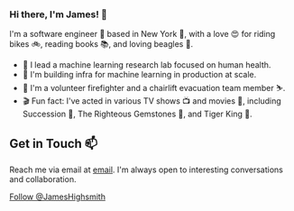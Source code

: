 ### Hi there, I'm James! 👋

I'm a software engineer 👾 based in New York 🗽, with a love 😍 for riding bikes 🚲, reading books 📚, and loving beagles 🐶.

- 🔬 I lead a machine learning research lab focused on human health.
- 🚀 I'm building infra for machine learning in production at scale.
- 🚒 I'm a volunteer firefighter and a chairlift evacuation team member ⛷.
- 🎬 Fun fact: I've acted in various TV shows 📺 and movies 🍿, including Succession 🎩, The Righteous Gemstones 💎, and Tiger King 🐯.

## Get in Touch 📫

Reach me via email at [email](mailto:me@jameshighsmith.com). I'm always open to interesting conversations and collaboration. 

<a class="twitter-follow-button"
  href="https://twitter.com/jameshighsmith">
Follow @JamesHighsmith</a>
